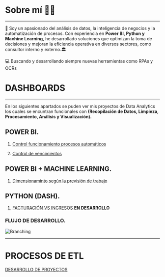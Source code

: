 # Sobre mí 🧑‍💻  
------------------------------------------
💼 Soy un apasionado del análisis de datos, la inteligencia de negocios y la automatización de procesos. Con experiencia en **Power BI, Python y Machine Learning**, he desarrollado soluciones que optimizan la toma de decisiones y mejoran la eficiencia operativa en diversos sectores, como consultor interno y externo.🏛️  
 
💻 Buscando y desarrollando siempre nuevas herramientas como RPAs y OCRs  

# DASHBOARDS
------------------------------------------
En los siguientes apartados se puden ver mis proyectos de Data Analytics los cuales se encuntran funcionales con **(Recopilación de Datos, Limpieza, Procesamiento, Análisis y Visualización).**

## **POWER BI.**

1.  [Control funcionamiento procesos automáticos](https://app.powerbi.com/view?r=eyJrIjoiYWYwNGEyNzAtNTlhOS00MzI3LWE5MzktMmU0YzZjMjhkNzgyIiwidCI6IjhhM2IzNWVmLTg5YmMtNGI4OS05Nzg1LWY5YzNkMjZmNWM2MCIsImMiOjl9)

2.  [Control de vencimientos](https://app.powerbi.com/view?r=eyJrIjoiN2Y3OWYwYzMtYTQwOC00OWU4LWE5ZTAtYWQ5N2I2ZGJiZWRjIiwidCI6IjhhM2IzNWVmLTg5YmMtNGI4OS05Nzg1LWY5YzNkMjZmNWM2MCIsImMiOjl9)

## **POWER BI + MACHINE LEARNING.**
1.  [Dimensionaminto según la previsión de trabajo](https://app.powerbi.com/view?r=eyJrIjoiNDE5MDVmNGYtZTA4ZS00ODIwLTk2MTEtYTA2OGVjOGU1Yzc5IiwidCI6IjhhM2IzNWVmLTg5YmMtNGI4OS05Nzg1LWY5YzNkMjZmNWM2MCIsImMiOjl9)

## **PYTHON (DASH).**
1.  [FACTURACIÓN VS INGRESOS **EN DESARROLLO**]()

### **FLUJO DE DESARROLLO.**
![Branching](/img/flujo.png)

------------------------------------------
# PROCESOS DE ETL
[DESARROLLO DE PROYECTOS](./another-page.md)

<!-- Aqui tengo que poner la parte del flujo -->


